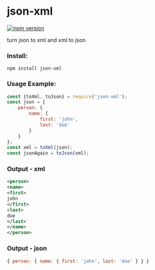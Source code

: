 # json-xml
[![npm version](https://img.shields.io/badge/npm-1.0.5-green.svg)](https://www.npmjs.com/package/json-xml)

turn json to xml and xml to json

### Install:
```
npm install json-xml
```
### Usage Example:
```javascript
const {toXml, toJson} = require('json-xml');
const json = {
    person: {
        name: {
            first: 'john',
            last: 'doe'
        }
    }
};
const xml = toXml(json);
const jsonAgain = toJson(xml);
```

### Output - xml
```xml
<person>
<name>
<first>
john
</first>
<last>
doe
</last>
</name>
</person>
```
### Output - json
```javascript
{ person: { name: { first: 'john', last: 'doe' } } }
```